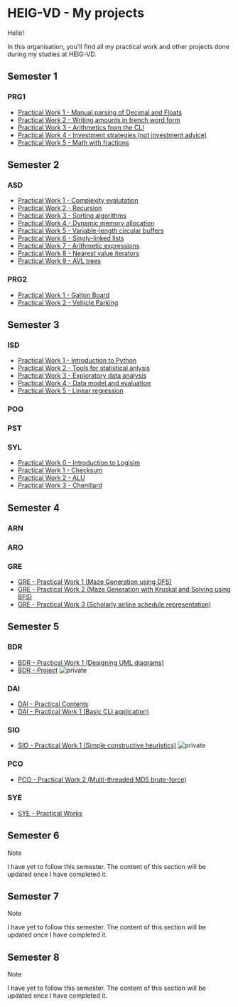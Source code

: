 # HEIG-VD - My projects

Hello!

In this organisation, you'll find all my practical work
and other projects done during my studies at HEIG-VD.

## Semester 1

### PRG1

- [Practical Work 1 - Manual parsing of Decimal and Floats](https://github.com/heig-lherman/prg1/tree/main/pw01)
- [Practical Work 2 - Writing amounts in french word form](https://github.com/heig-lherman/prg1/tree/main/pw02)
- [Practical Work 3 - Arithmetics from the CLI](https://github.com/heig-lherman/prg1/tree/main/pw03)
- [Practical Work 4 - Investment strategies (not investment advice)](https://github.com/heig-lherman/prg1/tree/main/pw04)
- [Practical Work 5 - Math with fractions](https://github.com/heig-lherman/prg1/tree/main/pw05)

## Semester 2

### ASD

- [Practical Work 1 - Complexity evalutation](https://github.com/heig-lherman/asd/tree/main/pw01)
- [Practical Work 2 - Recursion](https://github.com/heig-lherman/asd/tree/main/pw02)
- [Practical Work 3 - Sorting algorithms](https://github.com/heig-lherman/asd/tree/main/pw03)
- [Practical Work 4 - Dynamic memory allocation](https://github.com/heig-lherman/asd/tree/main/pw04)
- [Practical Work 5 - Variable-length circular buffers](https://github.com/heig-lherman/asd/tree/main/pw05)
- [Practical Work 6 - Singly-linked lists](https://github.com/heig-lherman/asd/tree/main/pw06)
- [Practical Work 7 - Arithmetic expressions](https://github.com/heig-lherman/asd/tree/main/pw07)
- [Practical Work 8 - Nearest value iterators](https://github.com/heig-lherman/asd/tree/main/pw08)
- [Practical Work 9 - AVL trees](https://github.com/heig-lherman/asd/tree/main/pw09)

### PRG2

- [Practical Work 1 - Galton Board](https://github.com/heig-lherman/prg2/tree/main/pw01)
- [Practical Work 2 - Vehicle Parking](https://github.com/heig-lherman/prg2/tree/main/pw02)

## Semester 3

### ISD

- [Practical Work 1 - Introduction to Python](https://github.com/heig-lherman/isd/tree/main/pw01)
- [Practical Work 2 - Tools for statistical anlysis](https://github.com/heig-lherman/isd/tree/main/pw02)
- [Practical Work 3 - Exploratory data analysis](https://github.com/heig-lherman/isd/tree/main/pw03)
- [Practical Work 4 - Data model and evaluation](https://github.com/heig-lherman/isd/tree/main/pw04)
- [Practical Work 5 - Linear regression](https://github.com/heig-lherman/isd/tree/main/pw05)

### POO

### PST

### SYL

- [Practical Work 0 - Introduction to Logisim](https://github.com/heig-lherman/syl/tree/main/pw00)
- [Practical Work 1 - Checksum](https://github.com/heig-lherman/syl/tree/main/pw01)
- [Practical Work 2 - ALU](https://github.com/heig-lherman/syl/tree/main/pw02)
- [Practical Work 3 - Chenillard](https://github.com/heig-lherman/syl/tree/main/pw03)

## Semester 4

### ARN

### ARO

### GRE

- [GRE - Practical Work 1 (Maze Generation using DFS)](https://github.com/heig-lherman/gre-pw01)
- [GRE - Practical Work 2 (Maze Generation with Kruskal and Solving using BFS)](https://github.com/heig-lherman/gre-pw02)
- [GRE - Practical Work 3 (Scholarly airline schedule representation)](https://github.com/heig-lherman/gre-pw03)

## Semester 5

### BDR

- [BDR - Practical Work 1 (Designing UML diagrams)](https://github.com/heig-lherman/bdr/tree/main/pw01)
- [BDR - Project](https://github.com/heig-lherman/bdr-project) ![private](https://img.shields.io/badge/available_on-22nd_january-blue)

### DAI

- [DAI - Practical Contents](https://github.com/heig-lherman/dai-practical-content)
- [DAI - Practical Work 1 (Basic CLI application)](https://github.com/heig-lherman/dai-pw01)

### SIO

- [SIO - Practical Work 1 (Simple constructive heuristics)](https://github.com/heig-lherman/sio-pw01) ![private](https://img.shields.io/badge/available_on-5th_november-blue)

### PCO

- [PCO - Practical Work 2 (Multi-threaded MD5 brute-force)](https://github.com/heig-lherman/pco/tree/main/pw02)

### SYE

- [SYE - Practical Works](https://github.com/heig-lherman/sye)

## Semester 6

> [!NOTE]
> I have yet to follow this semester.
> The content of this section will be updated once I have completed it.

## Semester 7

> [!NOTE]
> I have yet to follow this semester.
> The content of this section will be updated once I have completed it.

## Semester 8

> [!NOTE]
> I have yet to follow this semester.
> The content of this section will be updated once I have completed it.
